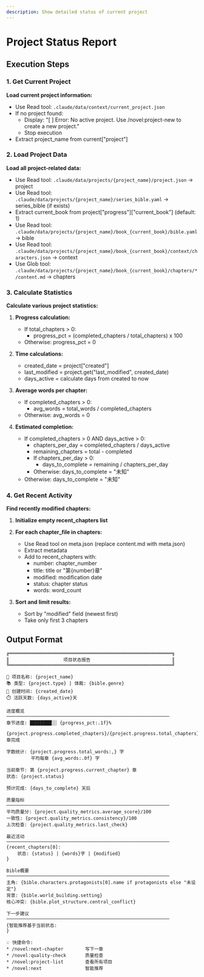 ```yaml
---
description: Show detailed status of current project
---
```


# Project Status Report

## Execution Steps

### 1. Get Current Project

**Load current project information:**
- Use Read tool: `.claude/data/context/current_project.json`
- If no project found:
  * Display: "[ ] Error: No active project. Use /novel:project-new to create a new project."
  * Stop execution
- Extract project_name from current["project"]

### 2. Load Project Data

**Load all project-related data:**
- Use Read tool: `.claude/data/projects/{project_name}/project.json` -> project
- Use Read tool: `.claude/data/projects/{project_name}/series_bible.yaml` -> series_bible (if exists)
- Extract current_book from project["progress"]["current_book"] (default: 1)
- Use Read tool: `.claude/data/projects/{project_name}/book_{current_book}/bible.yaml` -> bible
- Use Read tool: `.claude/data/projects/{project_name}/book_{current_book}/context/characters.json` -> context
- Use Glob tool: `.claude/data/projects/{project_name}/book_{current_book}/chapters/*/content.md` -> chapters

### 3. Calculate Statistics

**Calculate various project statistics:**

1. **Progress calculation:**
   - If total_chapters > 0:
     * progress_pct = (completed_chapters / total_chapters) x 100
   - Otherwise: progress_pct = 0

2. **Time calculations:**
   - created_date = project["created"]
   - last_modified = project.get("last_modified", created_date)
   - days_active = calculate days from created to now

3. **Average words per chapter:**
   - If completed_chapters > 0:
     * avg_words = total_words / completed_chapters
   - Otherwise: avg_words = 0

4. **Estimated completion:**
   - If completed_chapters > 0 AND days_active > 0:
     * chapters_per_day = completed_chapters / days_active
     * remaining_chapters = total - completed
     * If chapters_per_day > 0:
       - days_to_complete = remaining / chapters_per_day
     * Otherwise: days_to_complete = "未知"
   - Otherwise: days_to_complete = "未知"

### 4. Get Recent Activity

**Find recently modified chapters:**

1. **Initialize empty recent_chapters list**

2. **For each chapter_file in chapters:**
   - Use Read tool on meta.json (replace content.md with meta.json)
   - Extract metadata
   - Add to recent_chapters with:
     * number: chapter_number
     * title: title or "第{number}章"
     * modified: modification date
     * status: chapter status
     * words: word_count

3. **Sort and limit results:**
   - Sort by "modified" field (newest first)
   - Take only first 3 chapters

## Output Format

```
╔════════════════════════════════════════════════════════════╗
║                    项目状态报告                              ║
╚════════════════════════════════════════════════════════════╝

📖 项目名称: {project_name}
📚 类型: {project.type} | 体裁: {bible.genre}
📅 创建时间: {created_date}
⏱️ 活跃天数: {days_active}天

进度概览
────────────────────────────────────────────────────────────
章节进度: ████████░░ {progress_pct:.1f}%
         {project.progress.completed_chapters}/{project.progress.total_chapters} 章完成

字数统计: {project.progress.total_words:,} 字
         平均每章 {avg_words:.0f} 字

当前章节: 第 {project.progress.current_chapter} 章
状态: {project.status}

预计完成: {days_to_complete} 天后

质量指标
────────────────────────────────────────────────────────────
平均质量分: {project.quality_metrics.average_score}/100
一致性: {project.quality_metrics.consistency}/100
上次检查: {project.quality_metrics.last_check}

最近活动
────────────────────────────────────────────────────────────
{recent_chapters[0]:
    状态: {status} | {words}字 | {modified}
}

Bible概要
────────────────────────────────────────────────────────────
主角: {bible.characters.protagonists[0].name if protagonists else "未设定"}
背景: {bible.world_building.setting}
核心冲突: {bible.plot_structure.central_conflict}

下一步建议
────────────────────────────────────────────────────────────
{智能推荐基于当前状态:
}

💡 快捷命令:
* /novel:next-chapter        写下一章
* /novel:quality-check       质量检查
* /novel:project-list        查看所有项目
* /novel:next                智能推荐
```

